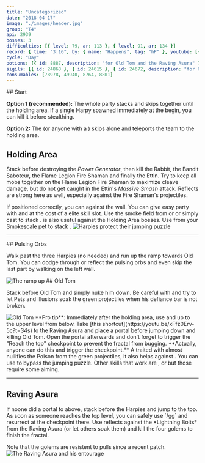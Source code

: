 ```yaml
---
title: "Uncategorized"
date: "2018-04-17"
image: "./images/header.jpg"
group: "T4"
api: 2939
bosses: 3
difficulties: [{ level: 79, ar: 113 }, { level: 91, ar: 134 }]
record: { time: "3:16", by: { name: "Happens", tag: "hP" }, youtube: [{ id: "fMB69jScHWg", name: "Never Moa", specialization: "Tempest" }, { id: "1HptYqPzPZE", name: "Midnightz", specialization: "Tempest" }]}
cycle: "Day"
potions: [{ id: 8887, description: "for Old Tom and the Raving Asura" }]
sigils: [{ id: 24868 }, { id: 24615 }, { id: 24672, description: "for Old Tom and the Raving Asura" }]
consumables: [78978, 49940, 8764, 8801]
---
```


<Grid>
<Column>
## Start

**Option 1 (recommended):** The whole party stacks <Effect name="stealth"/> and skips together until the holding area. If a single Harpy spawned immediately at the begin, you can kill it before stealthing.

**Option 2:** The <Specialization name="mesmer"/> (or anyone with a <Item id="78978"/>) skips alone and teleports the team to the holding area.

## <Boss/> Holding Area

Stack <Boon name="might"/> before destroying the _Power Generator_, then kill the Rabbit, the Bandit Saboteur, the Flame Legion Fire Shaman and finally the Ettin. Try to keep all mobs together on the Flame Legion Fire Shaman to maximize cleave damage, but do not get caught in the Ettin's _Massive Smash_ attack. Reflects are strong here as well, especially against the Fire Shaman's projectiles.

<Tips>
    <Tip specialization="elementalist">If positioned correctly, you can <Skill id="5697"/> against the wall.</Tip>
</Tips>
</Column>

<Column width="7" compact>
<Tips>
    <Tip specialization="mesmer">You can give easy party <Effect name="stealth"/> with <Skill id="10245"/> and <Trait id="674"/> at the cost of a elite skill slot.</Tip>    
    <Tip specialization="thief">Use the smoke field from <Skill id="13113"/> or <Skill id="14184"/> or simply cast <Skill id="13117"/> to stack <Effect name="stealth"/>.    
        <Skill id="14184"/> is also useful against the Holding Area bosses.</Tip>
    <Tip specialization="ranger">Use <Skill id="31568"/> from your Smokescale pet to stack <Effect name="stealth"/>.</Tip>
</Tips>

<Image src="./images/harpies_jp.jpg" title="Harpies protect their jumping puzzle"/>
</Column>
</Grid>

---

<Grid>
<Row>
<Column>
## Pulsing Orbs

Walk past the three Harpies (no <Effect name="stealth"/> needed) and run up the ramp towards Old Tom. You can dodge through or reflect the pulsing orbs and even skip the last part by walking on the left wall.
</Column>

<Column width="5" compact>
<Image src="./images/pulsing_orbs.jpg" title="The ramp up" compact/>
</Column>
</Row>

<Row>
<Column>
## <Boss/> Old Tom <Item id="8887" text="false"/><Item id="24672" text="false"/>

Stack <Boon name="might"/> before Old Tom and simply nuke him down. Be careful with <Effect name="agony"/> and try to let Pets and Illusions soak the green projectiles when his defiance bar is not broken.

<Image src="./images/old_tom.jpg" title="Old Tom"/>
</Column>
<Column>
<Tips>
    <Tip specialization="mesmer">**Pro tip**: Immediately after the holding area, use <Item id="49940"/> and <Skill id="10200"/> up to the upper level from below. Take [this shortcut](https://youtu.be/xFfz0Erv-5c?t=34s) to the Raving Asura and place a portal before jumping down and killing Old Tom. Open the portal afterwards and don't forget to trigger the "Reach the top" checkpoint to prevent the fractal from bugging.    
        **Actually, anyone can do this and trigger the checkpoint.**</Tip>
    <Tip specialization="ranger">A <Skill id="12489"/> traited with <Trait id="1075"/> almost nullifies the Poison from the green projectiles, it also helps against <Instability name="Afflicted"/>.</Tip>
    <Tip specialization="guardian">You can use <Skill id="30783"/> to bypass the jumping puzzle.    
        Other skills that work are <Skill id="9080"/>, <Skill id="14366"/> or <Skill id="45230"/> but those require some aiming.</Tip>
</Tips>
</Column>
</Row>
</Grid>

---

## <Boss red/> Raving Asura <Item id="8887" text="false"/><Item id="24672" text="false"/>

<Grid>
<Column>
If noone did a portal to above, stack <Effect name="stealth"/> before the Harpies and jump to the top. As soon as someone reaches the top level, you can safely use `/gg` and resurrect at the checkpoint there. Use reflects against the *Lightning Bolts* from the Raving Asura (or let others soak them) and kill the four golems to finish the fractal.

Note that the golems are resistent to pulls since a recent patch.
</Column>
<Column width="7" compact>
<Image src="./images/raving_asura.jpg" title="The Raving Asura and his entourage" compact/>
</Column>
</Grid>
